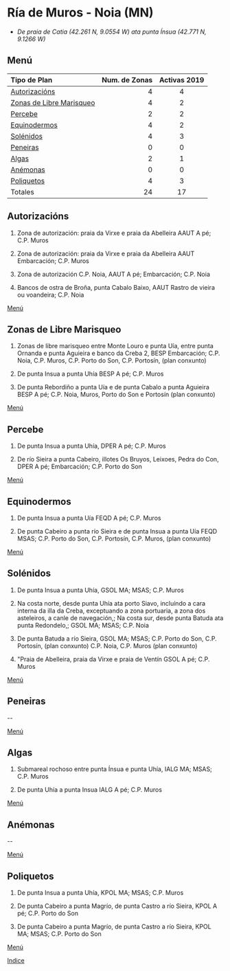 
# Ría de Muros - Noia (MN)

* _De praia de Catia (42.261 N, 9.0554 W) ata punta Ínsua (42.771 N, 9.1266 W)_

## Menú


|Tipo de Plan | Num. de Zonas| Activas 2019 |
|:------------|--------------:|:-----------:|
|[Autorizacións](#Autorizacións)| 4 | 4 |
|[Zonas de Libre Marisqueo](#Zonas_de_Libre_Marisqueo)| 4 | 2 |
|[Percebe](#Percebe)| 2 |2|
|[Equinodermos](#Equinodermos)| 4 | 2 |
|[Solénidos](#Solénidos)| 4 | 3 |
|[Peneiras](#Peneiras)| 0 | 0 |
|[Algas](#Algas)| 2 | 1 |
|[Anémonas](#Anémonas)| 0 |0|
|[Poliquetos](#Poliquetos)| 4 | 3 |
|Totales| 24 | 17 |



## Autorizacións


1. Zona de autorización: praia da Virxe e praia da Abelleira AAUT A pé; C.P. Muros

1. Zona de autorización: praia da Virxe e praia da Abelleira AAUT Embarcación; C.P. Muros

1. Zona de autorización C.P. Noia, AAUT A pé; Embarcación; C.P. Noia

1. Bancos de ostra de Broña, punta Cabalo Baixo, AAUT Rastro de vieira ou voandeira; C.P. Noia

[Menú](#Menú)


## Zonas de Libre Marisqueo


1. Zonas de libre marisqueo entre Monte Louro e punta Uía, entre punta Ornanda e punta Aguieira e banco da Creba 2, BESP Embarcación; C.P. Noia, C.P. Muros, C.P. Porto do Son, C.P. Portosín, (plan conxunto)

1. De punta Insua a punta Uhía BESP A pé; C.P. Muros

1. De punta Rebordiño a punta Uía e de punta Cabalo a punta Aguieira BESP A pé; C.P. Noia, Muros, Porto do Son e Portosín (plan conxunto)

[Menú](#Menú)


## Percebe


1. De punta Insua a punta Uhía, DPER A pé; C.P. Muros

1. De río Sieira a punta Cabeiro, illotes Os Bruyos, Leixoes, Pedra do Con, DPER A pé; Embarcación; C.P. Porto do Son

[Menú](#Menú)


## Equinodermos


1. De punta Insua a punta Uía FEQD A pé; C.P. Muros

1. De punta Cabeiro a punta río Sieira e de punta Insua a punta Uía FEQD MSAS; C.P. Porto do Son, C.P. Portosín, C.P. Muros, (plan conxunto)

[Menú](#Menú)


##  Solénidos


1. De punta Insua a punta Uhía, GSOL MA; MSAS; C.P. Muros

1. Na costa norte, desde punta Uhía ata porto Siavo, incluíndo a cara interna da illa da Creba, exceptuando a zona portuaria, a zona dos asteleiros, a canle de navegación,; Na costa sur, desde punta Batuda ata punta Redondelo,; GSOL MA; MSAS; C.P. Noia

1. De punta Batuda a río Sieira, GSOL MA; MSAS; C.P. Porto do Son, C.P. Portosín, (plan conxunto)  C.P. Noia, C.P. Muros (plan conxunto)

1. "Praia de Abelleira, praia da Virxe e praia de Ventín GSOL A pé; C.P. Muros

[Menú](#Menú)


## Peneiras


 --

[Menú](#Menú)


## Algas


1. Submareal rochoso entre punta Ínsua e punta Uhía, IALG MA; MSAS; C.P. Muros

1. De punta Uhía a punta Insua IALG A pé; C.P. Muros

[Menú](#Menú)


## Anémonas


 --

[Menú](#Menú)


## Poliquetos


1. De punta Insua a punta Uhía, KPOL MA; MSAS; C.P. Muros

1. De punta Cabeiro a punta Magrío, de punta Castro a río Sieira, KPOL A pé; C.P. Porto do Son

1. De punta Cabeiro a punta Magrío, de punta Castro a río Sieira, KPOL MA; MSAS; C.P. Porto do Son

[Menú](#Menú)



[Indice](indicesZonasProduccion.md)




 [Sigremar]: https://goo.gl/glKrkM
 [plans anuais de explotación]: http://goo.gl/4k6J1

